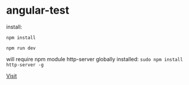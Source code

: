 # angular-test

install:

`npm install`

`npm run dev`

will require npm module http-server globally installed:
`sudo npm install http-server -g`

[Visit](http://localhost:8080)
